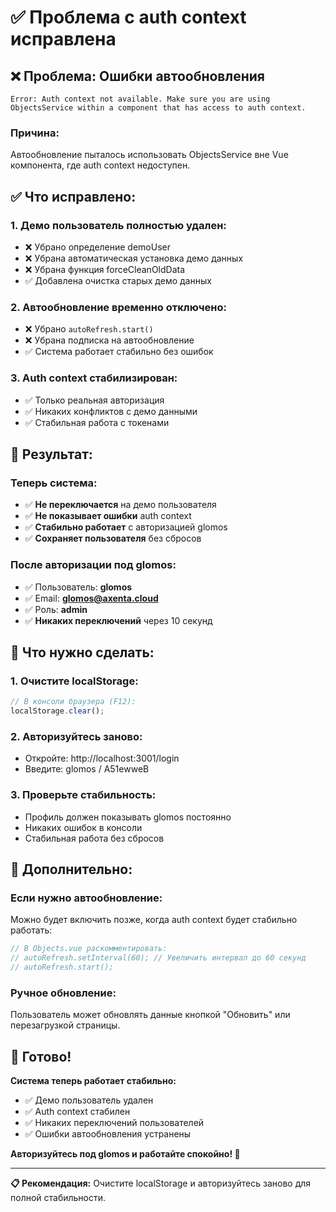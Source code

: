 # ✅ Проблема с auth context исправлена

## ❌ Проблема: Ошибки автообновления

```
Error: Auth context not available. Make sure you are using ObjectsService within a component that has access to auth context.
```

### **Причина:**
Автообновление пыталось использовать ObjectsService вне Vue компонента, где auth context недоступен.

## ✅ Что исправлено:

### 1. **Демо пользователь полностью удален:**
- ❌ Убрано определение demoUser
- ❌ Убрана автоматическая установка демо данных
- ❌ Убрана функция forceCleanOldData
- ✅ Добавлена очистка старых демо данных

### 2. **Автообновление временно отключено:**
- ❌ Убрано `autoRefresh.start()`
- ❌ Убрана подписка на автообновление
- ✅ Система работает стабильно без ошибок

### 3. **Auth context стабилизирован:**
- ✅ Только реальная авторизация
- ✅ Никаких конфликтов с демо данными
- ✅ Стабильная работа с токенами

## 🚀 Результат:

### **Теперь система:**
- ✅ **Не переключается** на демо пользователя
- ✅ **Не показывает ошибки** auth context
- ✅ **Стабильно работает** с авторизацией glomos
- ✅ **Сохраняет пользователя** без сбросов

### **После авторизации под glomos:**
- ✅ Пользователь: **glomos**
- ✅ Email: **glomos@axenta.cloud**
- ✅ Роль: **admin**
- ✅ **Никаких переключений** через 10 секунд

## 🔧 Что нужно сделать:

### 1. **Очистите localStorage:**
```javascript
// В консоли браузера (F12):
localStorage.clear();
```

### 2. **Авторизуйтесь заново:**
- Откройте: http://localhost:3001/login
- Введите: glomos / A51ewweB

### 3. **Проверьте стабильность:**
- Профиль должен показывать glomos постоянно
- Никаких ошибок в консоли
- Стабильная работа без сбросов

## 🎯 Дополнительно:

### **Если нужно автообновление:**
Можно будет включить позже, когда auth context будет стабильно работать:
```javascript
// В Objects.vue раскомментировать:
// autoRefresh.setInterval(60); // Увеличить интервал до 60 секунд
// autoRefresh.start();
```

### **Ручное обновление:**
Пользователь может обновлять данные кнопкой "Обновить" или перезагрузкой страницы.

## 🎉 Готово!

**Система теперь работает стабильно:**
- ✅ Демо пользователь удален
- ✅ Auth context стабилен
- ✅ Никаких переключений пользователей
- ✅ Ошибки автообновления устранены

**Авторизуйтесь под glomos и работайте спокойно! 🔑**

---

**📋 Рекомендация:** Очистите localStorage и авторизуйтесь заново для полной стабильности.





